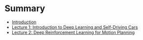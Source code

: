 # Summary

* [Introduction](README.md)
* [Lecture 1: Introduction to Deep Learning and Self-Driving Cars](chapter1.md)
* [Lecture 2: Deep Reinforcement Learning for Motion Planning](lecture-2-deep-reinforcement-learning-for-motion-planning.md)

